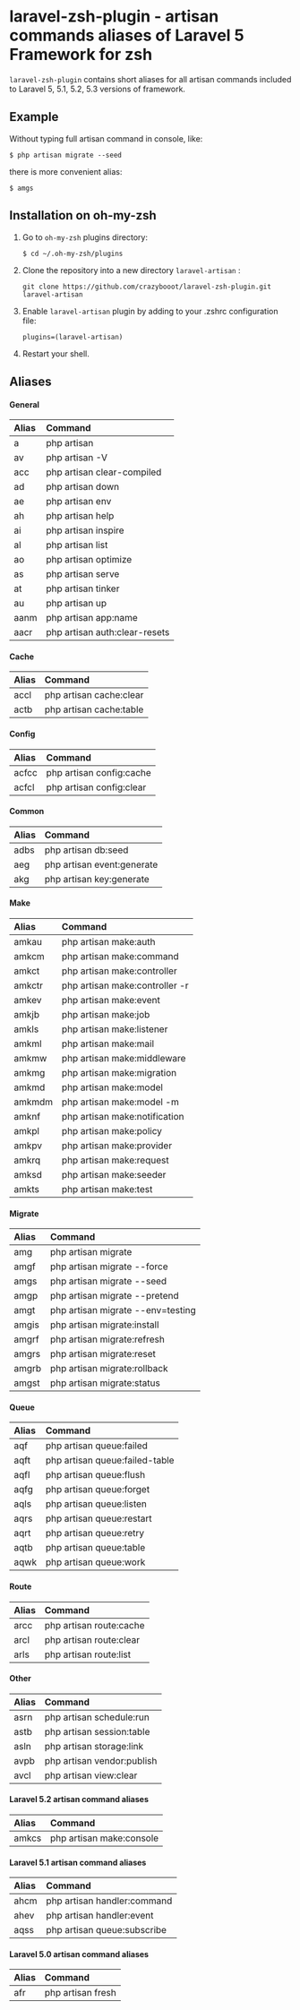# laravel-zsh-plugin - artisan commands aliases of Laravel 5 Framework for zsh

`laravel-zsh-plugin` contains short aliases for all artisan commands
included to Laravel 5, 5.1, 5.2, 5.3 versions of framework. 

## Example

Without typing full artisan command in console, like:
```console
$ php artisan migrate --seed
```
    
there is more convenient alias:
```console
$ amgs
```
    
## Installation on oh-my-zsh

1. Go to `oh-my-zsh` plugins directory:

    ```console
    $ cd ~/.oh-my-zsh/plugins
    ```

2. Clone the repository into a new directory `laravel-artisan` :

    ```console
    git clone https://github.com/crazybooot/laravel-zsh-plugin.git laravel-artisan
    ```

3. Enable `laravel-artisan` plugin by adding to your .zshrc configuration file:

    ```console
    plugins=(laravel-artisan)
    ```

4. Restart your shell.

## Aliases

#### General

| Alias                | Command                                                                                                                                 |
|:---------------------|:--------------------------------|
| a                    | php artisan
| av                   | php artisan -V
| acc                  | php artisan clear-compiled
| ad                   | php artisan down
| ae                   | php artisan env
| ah                   | php artisan help
| ai                   | php artisan inspire
| al                   | php artisan list
| ao                   | php artisan optimize
| as                   | php artisan serve
| at                   | php artisan tinker
| au                   | php artisan up
| aanm                 | php artisan app:name
| aacr                 | php artisan auth:clear-resets

#### Cache

| Alias                | Command                                                                                                                                 |
|:---------------------|:--------------------------------|
| accl                 | php artisan cache:clear
| actb                 | php artisan cache:table

#### Config

| Alias                | Command                                                                                                                                 |
|:---------------------|:--------------------------------|
| acfcc                | php artisan config:cache
| acfcl                | php artisan config:clear

#### Common 

| Alias                 | Command                                                                                                                                 |
|:----------------------|:--------------------------------|
|adbs                   |php artisan db:seed
|aeg                    |php artisan event:generate
|akg                    |php artisan key:generate

#### Make

| Alias                 | Command                                                                                                                                 |
|:----------------------|:--------------------------------|
|amkau                  |php artisan make:auth
|amkcm                  |php artisan make:command
|amkct                  |php artisan make:controller
|amkctr                 |php artisan make:controller -r
|amkev                  |php artisan make:event
|amkjb                  |php artisan make:job
|amkls                  |php artisan make:listener
|amkml                  |php artisan make:mail
|amkmw                  |php artisan make:middleware
|amkmg                  |php artisan make:migration
|amkmd                  |php artisan make:model
|amkmdm                 |php artisan make:model -m
|amknf                  |php artisan make:notification
|amkpl                  |php artisan make:policy
|amkpv                  |php artisan make:provider
|amkrq                  |php artisan make:request
|amksd                  |php artisan make:seeder
|amkts                  |php artisan make:test

#### Migrate

| Alias                 | Command                                                                                                                                 |
|:----------------------|:--------------------------------|
|amg                    |php artisan migrate
|amgf                   |php artisan migrate --force
|amgs                   |php artisan migrate --seed
|amgp                   |php artisan migrate --pretend
|amgt                   |php artisan migrate --env=testing
|amgis                  |php artisan migrate:install
|amgrf                  |php artisan migrate:refresh
|amgrs                  |php artisan migrate:reset
|amgrb                  |php artisan migrate:rollback
|amgst                  |php artisan migrate:status

#### Queue

| Alias                 | Command                                                                                                                                 |
|:----------------------|:--------------------------------|
|aqf                    |php artisan queue:failed
|aqft                   |php artisan queue:failed-table
|aqfl                   |php artisan queue:flush
|aqfg                   |php artisan queue:forget
|aqls                   |php artisan queue:listen
|aqrs                   |php artisan queue:restart
|aqrt                   |php artisan queue:retry
|aqtb                   |php artisan queue:table
|aqwk                   |php artisan queue:work

#### Route

| Alias                 | Command                                                                                                                                 |
|:----------------------|:--------------------------------|
|arcc                   |php artisan route:cache
|arcl                   |php artisan route:clear
|arls                   |php artisan route:list


#### Other

| Alias                 | Command                                                                                                                                 |
|:----------------------|:--------------------------------|
|asrn                   |php artisan schedule:run
|astb                   |php artisan session:table
|asln                   |php artisan storage:link
|avpb                   |php artisan vendor:publish
|avcl                   |php artisan view:clear

#### Laravel 5.2 artisan command aliases

| Alias                 | Command                                                                                                                                 |
|:----------------------|:--------------------------------|
|amkcs                  |php artisan make:console

#### Laravel 5.1 artisan command aliases

| Alias                 | Command                                                                                                                                 |
|:----------------------|:--------------------------------|
|ahcm                   |php artisan handler:command
|ahev                   |php artisan handler:event
|aqss                   |php artisan queue:subscribe

#### Laravel 5.0 artisan command aliases

| Alias                 | Command                                                                                                                                 |
|:----------------------|:--------------------------------|
|afr                    |php artisan fresh
